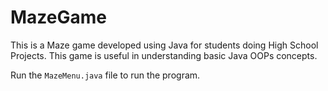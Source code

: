 # MazeGame

This is a Maze game developed using Java for students doing High School Projects. This game is useful in understanding basic Java OOPs concepts. 

Run the `MazeMenu.java` file to run the program.

